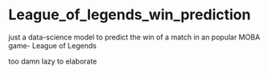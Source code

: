 # League_of_legends_win_prediction
just a data-science model to predict the win of a match in an popular MOBA game- League of Legends





















too damn lazy to elaborate
